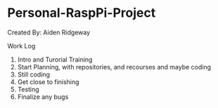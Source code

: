 # Personal-RaspPi-Project
Created By: Aiden Ridgeway

Work Log

1. Intro and Turorial Training
2. Start Planning, with repositories, and recourses and maybe coding
3. Still coding
4. Get close to finishing
5. Testing 
6. Finalize any bugs
